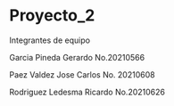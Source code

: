 # Proyecto_2
Integrantes de equipo

Garcia Pineda Gerardo No.20210566

Paez Valdez Jose Carlos No. 20210608

Rodriguez Ledesma Ricardo No.20210626
